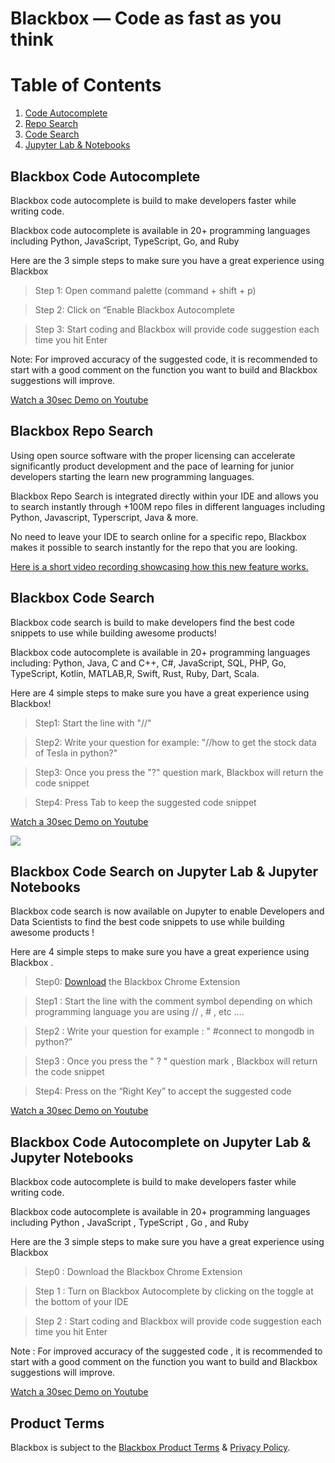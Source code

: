 # Blackbox — Code as fast as you think

# Table of Contents
1. [Code Autocomplete](#code-autocomplete)
2. [Repo Search](#repo-search)
3. [Code Search](#code-search)
4. [Jupyter Lab & Notebooks](#jupyter-search)

## Blackbox Code Autocomplete <a name="code-autocomplete"></a>

Blackbox code autocomplete is build to make developers faster while writing code.

Blackbox code autocomplete is available in 20+ programming languages including Python, JavaScript, TypeScript, Go, and Ruby

Here are the 3 simple steps to make sure you have a great experience using Blackbox

> Step 1: Open command palette (command + shift + p)

> Step 2: Click on “Enable Blackbox Autocomplete

> Step 3: Start coding and Blackbox will provide code suggestion each time you hit Enter

Note:
For improved accuracy of the suggested code, it is recommended to start with a good comment on the function you want to build and Blackbox suggestions will improve.

[Watch a 30sec Demo on Youtube](https://www.youtube.com/watch?v=HLqeHjf-J3c)

## Blackbox Repo Search <a name="repo-search"></a>

Using open source software with the proper licensing can accelerate significantly product development and the pace of learning for junior developers starting the learn new programming languages.

Blackbox Repo Search is integrated directly within your IDE and allows you to search instantly through +100M repo files in different languages including Python, Javascript, Typerscript, Java & more.

No need to leave your IDE to search online for a specific repo, Blackbox makes it possible to search instantly for the repo that you are looking.

[Here is a short video recording showcasing how this new feature works.](https://www.youtube.com/watch?v=QiN93k5r7f4)

## Blackbox Code Search <a name="code-search"></a>

Blackbox code search is build to make developers find the best code snippets to use while building awesome products!

Blackbox code autocomplete is available in 20+ programming languages including: Python, Java, C and C++, C#, JavaScript, SQL, PHP, Go, TypeScript, Kotlin, MATLAB,R, Swift, Rust, Ruby, Dart, Scala.

Here are 4 simple steps to make sure you have a great experience using Blackbox!

> Step1: Start the line with "//"

> Step2: Write your question for example: "//how to get the stock data of Tesla in python?"

> Step3: Once you press the "?" question mark, Blackbox will return the code snippet

> Step4: Press Tab to keep the suggested code snippet

[Watch a 30sec Demo on Youtube](https://www.youtube.com/watch?v=lTDtuJsA74s)

[![](https://storage.googleapis.com/aa32ad/bf9c2743-ee1a-4ec3-a4db-a0baf20ab765.png)](https://www.youtube.com/watch?v=lTDtuJsA74s)

## Blackbox Code Search on Jupyter Lab & Jupyter Notebooks

Blackbox code search is now available on Jupyter to  enable Developers and Data Scientists to find the best code snippets to use while building awesome products !

Here are 4 simple steps to make sure you have a great experience using Blackbox .

> Step0: [Download](https://chrome.google.com/webstore/detail/blackbox-select-copy-past/mcgbeeipkmelnpldkobichboakdfaeon) the Blackbox Chrome Extension

> Step1 : Start the line with the comment symbol depending on which programming language you are using // , # , etc ....

> Step2 : Write your question for example : " #connect to mongodb in python?”

> Step3 : Once you press the " ? " question mark , Blackbox will return the code snippet

> Step4: Press on the “Right Key” to accept the suggested code


[Watch a 30sec Demo on Youtube](https://www.youtube.com/watch?v=V3oUEyiZjPs)


## Blackbox Code Autocomplete on Jupyter Lab & Jupyter Notebooks <a name="jupyter-search"></a>

Blackbox code autocomplete is build to make developers faster while writing code.

Blackbox code autocomplete is available in 20+ programming languages including Python , JavaScript , TypeScript , Go , and Ruby

Here are the 3 simple steps to make sure you have a great experience using Blackbox

> Step0 : Download the Blackbox Chrome Extension

> Step 1 : Turn on Blackbox Autocomplete by clicking on the toggle at the bottom of your IDE

> Step 2 : Start coding and Blackbox will provide code suggestion each time you hit Enter

Note :
For improved accuracy of the suggested code , it is recommended to start with a good comment on the function you want to build and Blackbox suggestions will improve.

[Watch a 30sec Demo on Youtube](https://www.youtube.com/watch?v=XKJNyvEO2MQ)

## Product Terms

Blackbox is subject to the [Blackbox Product Terms](https://www.useblackbox.io/terms) & [Privacy Policy](https://www.useblackbox.io/privacy).